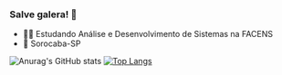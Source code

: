 ### Salve galera! 👋

- 🧑‍🎓 Estudando Análise e Desenvolvimento de Sistemas na FACENS
- 🚩 Sorocaba-SP

![Anurag's GitHub stats](https://github-readme-stats.vercel.app/api?username=mateusmaranhaogit&show_icons=true&theme=dark)
[![Top Langs](https://github-readme-stats.vercel.app/api/top-langs/?username=mateusmaranhaogit&layout=compact&theme=dark)](https://github.com/anuraghazra/github-readme-stats)
          
